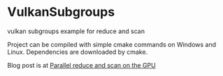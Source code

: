 # VulkanSubgroups
vulkan subgroups example for reduce and scan

Project can be compiled with simple cmake commands on Windows and Linux. Dependencies are downloaded by cmake.

Blog post is at [Parallel reduce and scan on the GPU](https://cachemiss.xyz/blog/parallel-reduce-and-scan-on-the-GPU)